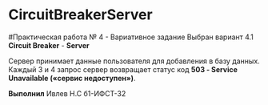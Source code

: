 # CircuitBreakerServer
#Практическая работа № 4 - Вариативное задание 
Выбран вариант 4.1 **Circuit Breaker** - **Server**

Сервер принимает данные пользователя для добавления в базу данных.
Каждый 3 и 4 запрос сервер возвращает статус код **503 - Service Unavailable («сервис недоступен»)**.

**Выполнил** Ивлев Н.С б1-ИФСТ-32
